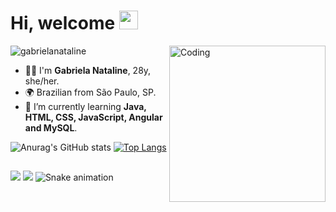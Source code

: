 
<h1 align="left">Hi, welcome <img src="https://raw.githubusercontent.com/kaueMarques/kaueMarques/master/hi.gif" height="30px"></h1>

<img align="right" alt="Coding" width="250" src="/Media/woman.gif"> 
<img src="https://komarev.com/ghpvc/?username=gabrielanataline&label=Profile%20views&color=70A4FC&style=flat" alt="gabrielanataline" />

- 🙋‍♀️ I'm **Gabriela Nataline**, 28y, she/her.
- 🌍 Brazilian from São Paulo, SP. 
- 🌱 I’m currently learning **Java, HTML, CSS, JavaScript, Angular and MySQL**.


![Anurag's GitHub stats](https://github-readme-stats.vercel.app/api?username=gabrielanataline&theme=material-palenight&show_icons=true)
[![Top Langs](https://github-readme-stats.vercel.app/api/top-langs/?username=gabrielanataline&theme=material-palenight&layout=compact)](https://github.com/gabrielanataline/github-readme-stats)






  
##

<a href="https://instagram.com/gabies.___" target="_blank"><img src="https://img.shields.io/badge/-Instagram-%23E4405F?style=for-the-badge&logo=instagram&logoColor=white" target="_blank"></a>
<a href="https://www.linkedin.com/in/gabriela-nataline-souza-oliveira-8227b3117/" target="_blank"><img src="https://img.shields.io/badge/-LinkedIn-%230077B5?style=for-the-badge&logo=linkedin&logoColor=white" target="_blank"></a> 
![Snake animation](https://github.com/gabrielanataline/gabrielanataline/blob/output/github-contribution-grid-snake.svg) 
